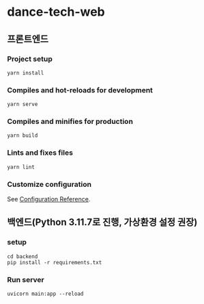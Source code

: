 # dance-tech-web

## 프론트엔드
### Project setup
```
yarn install
```

### Compiles and hot-reloads for development
```
yarn serve
```

### Compiles and minifies for production
```
yarn build
```

### Lints and fixes files
```
yarn lint
```

### Customize configuration
See [Configuration Reference](https://cli.vuejs.org/config/).


## 백엔드(Python 3.11.7로 진행, 가상환경 설정 권장)

### setup
```
cd backend
pip install -r requirements.txt
```

### Run server
```
uvicorn main:app --reload
```

